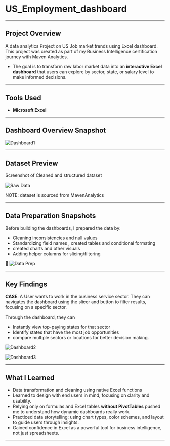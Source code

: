 # **US_Employment_dashboard**


---

## Project Overview

A data analytics Project on US Job market trends using Excel dashboard.
This project was created as part of my Business Intelligence certification journey with Maven Analytics. 
- The goal is to transform raw labor market data into an **interactive Excel dashboard** that users can explore by sector, state, or salary level to make informed decisions.

---

## Tools Used

- **Microsoft Excel** 
  
---

## Dashboard Overview Snapshot


![Dashboard1](images/Dashboard1)

---

## Dataset Preview

Screenshot of Cleaned and structured dataset

![Raw Data](images/Raw_Data)

NOTE: dataset is sourced from MavenAnalytics

---

## Data Preparation Snapshots

Before building the dashboards, I prepared the data by:
- Cleaning inconsistencies and null values
- Standardizing field names , created tables and conditional formating
- created charts and other visuals 
- Adding helper columns for slicing/filtering

📸 ![Data Prep](images/Prep)

---
## Key Findings

**CASE**: A User wants to work in the business service sector. They can navigates the dashboard using the slicer and button to filter results, focusing on a specific sector. 

Through the dashboard, they can
- Instantly view top-paying states for that sector
- Identify  states that have the most job opportunities
- compare multiple sectors or locations for better decision making.

![Dashboard2](images/Business1)


![Dashboard3](images/Business2)


---

## What I Learned

- Data transformation and cleaning using native Excel functions
- Learned to design with end users in mind, focusing on clarity and usability.
- Relying only on formulas and Excel tables **without PivotTables** pushed me to understand how dynamic dashboards really work.
- Practiced data storytelling: using chart types, color schemes, and layout to guide users through insights.
- Gained confidence in Excel as a powerful tool for business intelligence, not just spreadsheets.


---



